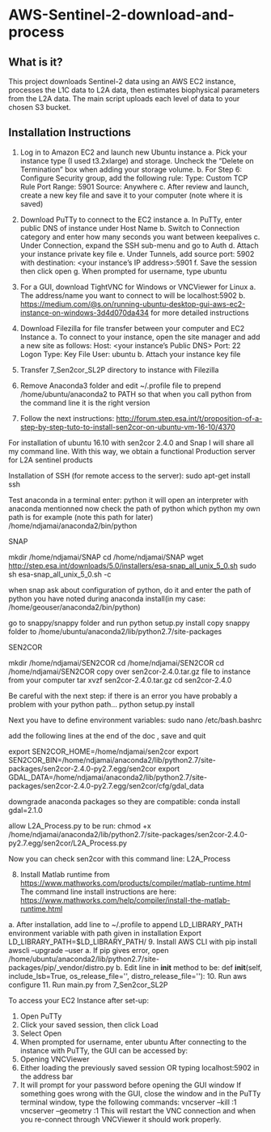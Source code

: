 # AWS-Sentinel-2-download-and-process

## What is it?
This project downloads Sentinel-2 data using an AWS EC2 instance, processes the L1C data to L2A data, then estimates biophysical parameters from the L2A data. The main script uploads each level of data to your chosen S3 bucket.

## Installation Instructions

1.	Log in to Amazon EC2 and launch new Ubuntu instance
a.	Pick your instance type (I used t3.2xlarge) and storage. Uncheck the “Delete on Termination” box when adding your storage volume.
b.	For Step 6: Configure Security group, add the following rule:
Type: Custom TCP Rule
Port Range: 5901
Source: Anywhere
c.	After review and launch, create a new key file and save it to your computer (note where it is saved)
2.	Download PuTTy to connect to the EC2 instance
a.	In PuTTy, enter public DNS of instance under Host Name
b.	Switch to Connection category and enter how many seconds you want between keepalives
c.	Under Connection, expand the SSH sub-menu and go to Auth
d.	Attach your instance private key file
e.	Under Tunnels, add source port: 5902 with destination: <your instance’s IP address>:5901
f.	Save the session then click open
g.	When prompted for username, type ubuntu
3.	For a GUI, download TightVNC for Windows or VNCViewer for Linux
a.	The address/name you want to connect to will be localhost:5902
b.	https://medium.com/@s.on/running-ubuntu-desktop-gui-aws-ec2-instance-on-windows-3d4d070da434 for more detailed instructions
4.	Download Filezilla for file transfer between your computer and EC2 Instance
a.	To connect to your instance, open the site manager and add a new site as follows:
Host: <your instance’s Public DNS>
Port: 22
Logon Type: Key File
User: ubuntu
b.	Attach your instance key file

5.	Transfer 7_Sen2cor_SL2P directory to instance with Filezilla
6.	Remove Anaconda3 folder and edit ~/.profile file to prepend /home/ubuntu/anaconda2 to PATH so that when you call python from the command line it is the right version

7.	Follow the next instructions: 
http://forum.step.esa.int/t/proposition-of-a-step-by-step-tuto-to-install-sen2cor-on-ubuntu-vm-16-10/4370

For installation of ubuntu 16.10 with sen2cor 2.4.0 and Snap
I will share all my command line.
With this way, we obtain a functional Production server for L2A sentinel products

Installation of SSH (for remote access to the server):
sudo apt-get install ssh

Test anaconda
in a terminal enter:
python
it will open an interpreter with anaconda mentionned
now check the path of python
which python
my own path is for example (note this path for later)
/home/ndjamai/anaconda2/bin/python

SNAP

mkdir /home/ndjamai/SNAP
cd /home/ndjamai/SNAP
wget http://step.esa.int/downloads/5.0/installers/esa-snap_all_unix_5_0.sh
sudo sh esa-snap_all_unix_5_0.sh -c

when snap ask about configuration of python, do it and enter the path of python you have noted during anaconda install(in my case: /home/geouser/anaconda2/bin/python)

go to snappy/snappy folder and run
python setup.py install
copy snappy folder to /home/ubuntu/anaconda2/lib/python2.7/site-packages

SEN2COR

mkdir /home/ndjamai/SEN2COR
cd /home/ndjamai/SEN2COR
cd /home/ndjamai/SEN2COR
copy over sen2cor-2.4.0.tar.gz file to instance from your computer
tar xvzf sen2cor-2.4.0.tar.gz
cd sen2cor-2.4.0

Be careful with the next step: if there is an error you have probably a problem with your python path...
python setup.py install

Next you have to define environment variables:
sudo nano /etc/bash.bashrc

add the following lines at the end of the doc , save and quit

export SEN2COR_HOME=/home/ndjamai/sen2cor
export SEN2COR_BIN=/home/ndjamai/anaconda2/lib/python2.7/site-packages/sen2cor-2.4.0-py2.7.egg/sen2cor
export GDAL_DATA=/home/ndjamai/anaconda2/lib/python2.7/site-packages/sen2cor-2.4.0-py2.7.egg/sen2cor/cfg/gdal_data

downgrade anaconda packages so they are compatible:
conda install gdal=2.1.0

allow L2A_Process.py to  be run:
chmod +x /home/ndjamai/anaconda2/lib/python2.7/site-packages/sen2cor-2.4.0-py2.7.egg/sen2cor/L2A_Process.py

Now you can check sen2cor with this command line:
L2A_Process

8.	Install Matlab runtime from https://www.mathworks.com/products/compiler/matlab-runtime.html
The command line install instructions are here:
https://www.mathworks.com/help/compiler/install-the-matlab-runtime.html

a.	After installation, add line to ~/.profile to append LD_LIBRARY_PATH environment variable with path given in installation
Export LD_LIBRARY_PATH=$LD_LIBRARY_PATH/<path given at end of installation>
9.	Install AWS CLI with pip install awscli –upgrade –user
a.	If pip gives error, open /home/ubuntu/anaconda2/lib/python2.7/site-packages/pip/_vendor/distro.py
b.	Edit line in __init__ method to be:
def __init__(self,
    include_lsb=True,
    os_release_file='',
    distro_release_file=''):
10.	Run aws configure
11.	Run main.py from 7_Sen2cor_SL2P

To access your EC2 Instance after set-up:
1.	Open PuTTy
2.	Click your saved session, then click Load
3.	Select Open
4.	When prompted for username, enter ubuntu
After connecting to the instance with PuTTy, the GUI can be accessed by:
1.	Opening VNCViewer
2.	Either loading the previously saved session OR typing localhost:5902 in the address bar
3.	It will prompt for your password before opening the GUI window
If something goes wrong with the GUI, close the window and in the PuTTy terminal window, type the following commands:
vncserver –kill :1
vncserver –geometry <the dimensions of your monitor> :1
This will restart the VNC connection and when  you re-connect through VNCViewer it should work properly.
